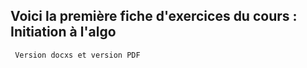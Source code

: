 ## Voici la première fiche d'exercices du cours : Initiation à l'algo

```
 Version docxs et version PDF

```
